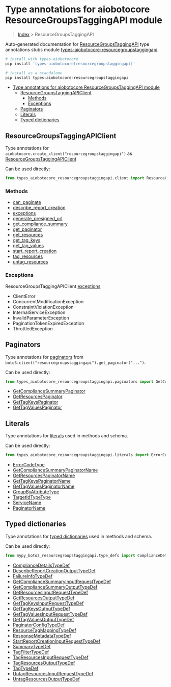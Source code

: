 <a id="type-annotations-for-aiobotocore-resourcegroupstaggingapi-module"></a>

# Type annotations for aiobotocore ResourceGroupsTaggingAPI module

> [Index](..) > ResourceGroupsTaggingAPI

Auto-generated documentation for
[ResourceGroupsTaggingAPI](https://boto3.amazonaws.com/v1/documentation/api/latest/reference/services/resourcegroupstaggingapi.html#ResourceGroupsTaggingAPI)
type annotations stubs module
[types-aiobotocore-resourcegroupstaggingapi](https://pypi.org/project/types-aiobotocore-resourcegroupstaggingapi/).

```bash
# install with types-aiobotocore
pip install 'types-aiobotocore[resourcegroupstaggingapi]'

# install as a standalone
pip install types-aiobotocore-resourcegroupstaggingapi
```

- [Type annotations for aiobotocore ResourceGroupsTaggingAPI module](#type-annotations-for-aiobotocore-resourcegroupstaggingapi-module)
  - [ResourceGroupsTaggingAPIClient](#resourcegroupstaggingapiclient)
    - [Methods](#methods)
    - [Exceptions](#exceptions)
  - [Paginators](#paginators)
  - [Literals](#literals)
  - [Typed dictionaries](#typed-dictionaries)

<a id="resourcegroupstaggingapiclient"></a>

## ResourceGroupsTaggingAPIClient

Type annotations for `aiobotocore.create_client("resourcegroupstaggingapi")` as
[ResourceGroupsTaggingAPIClient](./client.md)

Can be used directly:

```python
from types_aiobotocore_resourcegroupstaggingapi.client import ResourceGroupsTaggingAPIClient
```

<a id="methods"></a>

### Methods

- [can_paginate](./client.md#can_paginate)
- [describe_report_creation](./client.md#describe_report_creation)
- [exceptions](./client.md#exceptions)
- [generate_presigned_url](./client.md#generate_presigned_url)
- [get_compliance_summary](./client.md#get_compliance_summary)
- [get_paginator](./client.md#get_paginator)
- [get_resources](./client.md#get_resources)
- [get_tag_keys](./client.md#get_tag_keys)
- [get_tag_values](./client.md#get_tag_values)
- [start_report_creation](./client.md#start_report_creation)
- [tag_resources](./client.md#tag_resources)
- [untag_resources](./client.md#untag_resources)

<a id="exceptions"></a>

### Exceptions

ResourceGroupsTaggingAPIClient [exceptions](./client.md#exceptions)

- ClientError
- ConcurrentModificationException
- ConstraintViolationException
- InternalServiceException
- InvalidParameterException
- PaginationTokenExpiredException
- ThrottledException

<a id="paginators"></a>

## Paginators

Type annotations for [paginators](./paginators.md) from
`boto3.client("resourcegroupstaggingapi").get_paginator("...")`.

Can be used directly:

```python
from types_aiobotocore_resourcegroupstaggingapi.paginators import GetComplianceSummaryPaginator, ...
```

- [GetComplianceSummaryPaginator](./paginators.md#getcompliancesummarypaginator)
- [GetResourcesPaginator](./paginators.md#getresourcespaginator)
- [GetTagKeysPaginator](./paginators.md#gettagkeyspaginator)
- [GetTagValuesPaginator](./paginators.md#gettagvaluespaginator)

<a id="literals"></a>

## Literals

Type annotations for [literals](./literals.md) used in methods and schema.

Can be used directly:

```python
from types_aiobotocore_resourcegroupstaggingapi.literals import ErrorCodeType, ...
```

- [ErrorCodeType](./literals.md#errorcodetype)
- [GetComplianceSummaryPaginatorName](./literals.md#getcompliancesummarypaginatorname)
- [GetResourcesPaginatorName](./literals.md#getresourcespaginatorname)
- [GetTagKeysPaginatorName](./literals.md#gettagkeyspaginatorname)
- [GetTagValuesPaginatorName](./literals.md#gettagvaluespaginatorname)
- [GroupByAttributeType](./literals.md#groupbyattributetype)
- [TargetIdTypeType](./literals.md#targetidtypetype)
- [ServiceName](./literals.md#servicename)
- [PaginatorName](./literals.md#paginatorname)

<a id="typed-dictionaries"></a>

## Typed dictionaries

Type annotations for [typed dictionaries](./type_defs.md) used in methods and
schema.

Can be used directly:

```python
from mypy_boto3_resourcegroupstaggingapi.type_defs import ComplianceDetailsTypeDef, ...
```

- [ComplianceDetailsTypeDef](./type_defs.md#compliancedetailstypedef)
- [DescribeReportCreationOutputTypeDef](./type_defs.md#describereportcreationoutputtypedef)
- [FailureInfoTypeDef](./type_defs.md#failureinfotypedef)
- [GetComplianceSummaryInputRequestTypeDef](./type_defs.md#getcompliancesummaryinputrequesttypedef)
- [GetComplianceSummaryOutputTypeDef](./type_defs.md#getcompliancesummaryoutputtypedef)
- [GetResourcesInputRequestTypeDef](./type_defs.md#getresourcesinputrequesttypedef)
- [GetResourcesOutputTypeDef](./type_defs.md#getresourcesoutputtypedef)
- [GetTagKeysInputRequestTypeDef](./type_defs.md#gettagkeysinputrequesttypedef)
- [GetTagKeysOutputTypeDef](./type_defs.md#gettagkeysoutputtypedef)
- [GetTagValuesInputRequestTypeDef](./type_defs.md#gettagvaluesinputrequesttypedef)
- [GetTagValuesOutputTypeDef](./type_defs.md#gettagvaluesoutputtypedef)
- [PaginatorConfigTypeDef](./type_defs.md#paginatorconfigtypedef)
- [ResourceTagMappingTypeDef](./type_defs.md#resourcetagmappingtypedef)
- [ResponseMetadataTypeDef](./type_defs.md#responsemetadatatypedef)
- [StartReportCreationInputRequestTypeDef](./type_defs.md#startreportcreationinputrequesttypedef)
- [SummaryTypeDef](./type_defs.md#summarytypedef)
- [TagFilterTypeDef](./type_defs.md#tagfiltertypedef)
- [TagResourcesInputRequestTypeDef](./type_defs.md#tagresourcesinputrequesttypedef)
- [TagResourcesOutputTypeDef](./type_defs.md#tagresourcesoutputtypedef)
- [TagTypeDef](./type_defs.md#tagtypedef)
- [UntagResourcesInputRequestTypeDef](./type_defs.md#untagresourcesinputrequesttypedef)
- [UntagResourcesOutputTypeDef](./type_defs.md#untagresourcesoutputtypedef)
